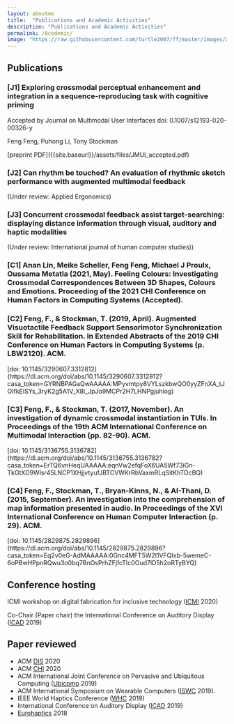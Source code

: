 ```yaml
---
layout: aboutme
title:  "Publications and Academic Activities"
description: "Publications and Academic Activities"
permalink: /Acedemic/
image: "https://raw.githubusercontent.com/turtle2007/ff/master/images/aboutme/athens.jpg"
---
```


## Publications
<h3> [J1] Exploring crossmodal perceptual enhancement and integration in a sequence-reproducing task with cognitive priming </h3>
<p>Accepted by Journal on Multimodal User Interfaces doi: 0.1007/s12193-020-00326-y</p>
<p>Feng Feng, Puhong Li, Tony Stockman</p>
[preprint PDF]({{site.baseurl}}/assets/files/JMUI_accepted.pdf)

<h3> [J2] Can rhythm be touched? An evaluation of rhythmic sketch performance with augmented multimodal feedback </h3>
(Under review: Applied Ergonomics)

<h3> [J3] Concurrent crossmodal feedback assist target-searching: displaying distance information through visual, auditory and haptic modalities  </h3>
(Under review: International journal of human computer studies))

<h3> [C1] Anan Lin, Meike Scheller, Feng Feng, Michael J Proulx, Oussama Metatla (2021, May). Feeling Colours: Investigating Crossmodal Correspondences Between 3D Shapes, Colours and Emotions. Proceeding of the 2021 CHI Conference on Human Factors in Computing Systems (Accepted).</h3>

<h3> [C2] Feng, F., & Stockman, T. (2019, April). Augmented Visuotactile Feedback Support Sensorimotor Synchronization Skill for Rehabilitation. In Extended Abstracts of the 2019 CHI Conference on Human Factors in Computing Systems (p. LBW2120). ACM.</h3>
[doi: 10.1145/3290607.3312812](https://dl.acm.org/doi/abs/10.1145/3290607.3312812?casa_token=GYRNBPAGaQwAAAAA:MPyvmtpy8VYLszkbwQO0yyZFnXA_tJOIfkEISYs_3ryK2g5A1V_X8I_JpJo9MCPr2H7LHNPgjuhiog)

<h3> [C3] Feng, F., & Stockman, T. (2017, November). An investigation of dynamic crossmodal instantiation in TUIs. In Proceedings of the 19th ACM International Conference on Multimodal Interaction (pp. 82-90). ACM.</h3>
[doi: 10.1145/3136755.3136782](https://dl.acm.org/doi/abs/10.1145/3136755.3136782?casa_token=ErTQ6vnHeqUAAAAA:eqnVw2efqFoX6UA5Wf73iGn-TkGtXD9Wlsr45LNCP1XHjjvtyufJBTCVWKrRbVaxmRLqSitKhTDcBQ) 

<h3> [C4] Feng, F., Stockman, T., Bryan-Kinns, N., & AI-Thani, D. (2015, September). An investigation into the comprehension of map information presented in audio. In Proceedings of the XVI International Conference on Human Computer Interaction (p. 29). ACM.</h3>
[doi: 10.1145/2829875.2829896](https://dl.acm.org/doi/abs/10.1145/2829875.2829896?casa_token=Eq2v0eG-AdMAAAAA:0Gnc4MFT5W2l1VFQIxb-5wemeC-6oPBwHPpnRQwu3o0bq7BnOsPrhZFjfcTIc0Oud7lD5h2oRTyBYQ)

## Conference hosting
ICMI workshop on digital fabrication for inclusive technology ([ICMI] 2020)

Co-Chair (Paper chair) the International Conference on Auditory Display ([ICAD] 2019)

## Paper reviewed

- ACM [DIS] 2020
- ACM [CHI] 2020
- ACM International Joint Conference on Pervasive and Ubiquitous Computing ([Ubicomp] 2019)
- ACM International Symposium on Wearable Computers ([ISWC] 2019).
- IEEE World Haptics Conference ([WHC] 2019)
- International Conference on Auditory Display ([ICAD] 2019)
- [Eurohaptics] 2018

[ICMI]: http://icmi.acm.org/2020/index.php?id=workshops#workshop7
[CHI]:https://dis.acm.org/2020/
[DIS]:https://chi2020.acm.org
[Ubicomp]: http://ubicomp.org/ubicomp2019/
[ISWC]: http://iswc.net/iswc19/
[WHC]: http://www.worldhaptics2019.org
[Eurohaptics]: https://eurohaptics2018.org
[ICAD]: https://icad2019.icad.org

<!-- <a href="#" class="btn btn-default">Back to top</a> -->
